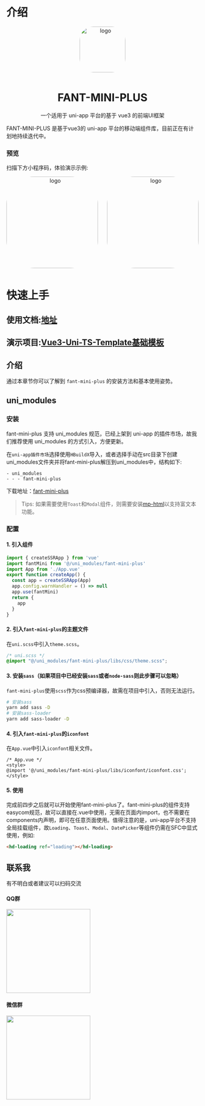 
# 介绍

<p align="center">
    <img alt="logo" src="http://historysoa.oss-cn-hongkong.aliyuncs.com/fant-mini-plus/logo.png" width="120" height="120" style="margin-bottom: 10px;border-radius:30%;overflow:hidden">
</p>

<h1 align="center">FANT-MINI-PLUS</h1>

<p align="center">一个适用于 uni-app 平台的基于 vue3 的前端UI框架</p>

FANT-MINI-PLUS 是基于vue3的 uni-app 平台的移动端组件库，目前正在有计划地持续迭代中。

### 预览

扫描下方小程序码，体验演示示例:

<p align="center" style="display:flex;justify-content:space-between">
  <img alt="logo" src="http://historysoa.oss-cn-hongkong.aliyuncs.com/fant-mini-plus/miniprogram.jpg" width="240" height="240" style="margin-bottom: 10px;border-radius:30%;overflow:hidden">
  <img alt="logo" src="http://historysoa.oss-cn-hongkong.aliyuncs.com/fant-mini-plus/alipay.png" width="240" height="240" style="margin-bottom: 10px;border-radius:30%;overflow:hidden">
</p>


# 快速上手

## 使用文档:[地址](https://fant-mini-plus.top/fant-mini-plus/)

## 演示项目:[Vue3-Uni-TS-Template基础模板](https://ext.dcloud.net.cn/plugin?id=11846)

## 介绍  
通过本章节你可以了解到 `fant-mini-plus` 的安装方法和基本使用姿势。


## uni_modules
### 安装

fant-mini-plus 支持 uni_modules 规范，已经上架到 uni-app 的插件市场，故我们推荐使用 uni_modules 的方式引入，方便更新。


在`uni-app插件市场`选择使用`HBuildX`导入，或者选择手动在src目录下创建uni_modules文件夹并将fant-mini-plus解压到uni_modules中，结构如下:
``` 
- uni_modules
- - - fant-mini-plus 
```

下载地址：<a href="https://ext.dcloud.net.cn/plugin?id=11489">fant-mini-plus</a>

> Tips: 如果需要使用`Toast`和`Modal`组件，则需要安装<a href="https://ext.dcloud.net.cn/plugin?id=805"><span >mp-html</span></a>以支持富文本功能。

### 配置

#### 1. 引入组件
``` js
import { createSSRApp } from 'vue'
import fantMini from '@/uni_modules/fant-mini-plus'
import App from './App.vue'
export function createApp() {
  const app = createSSRApp(App)
  app.config.warnHandler = () => null
  app.use(fantMini)
  return {
    app
  }
}


```

#### 2. 引入`fant-mini-plus`的主题文件
在`uni.scss`中引入`theme.scss`。
``` css
/* uni.scss */
@import "@/uni_modules/fant-mini-plus/libs/css/theme.scss";
```

#### 3. 安装`sass`（如果项目中已经安装`sass`或者`node-sass`则此步骤可以忽略）
`fant-mini-plus`使用`scss`作为css预编译器，故需在项目中引入，否则无法运行。
```bash
# 安装sass
yarn add sass -D  
# 安装sass-loader
yarn add sass-loader -D
```

#### 4. 引入`fant-mini-plus`的`iconfont`
在`App.vue`中引入`iconfont`相关文件。
``` vue
/* App.vue */
<style>
@import '@/uni_modules/fant-mini-plus/libs/iconfont/iconfont.css';
</style>
```

#### 5. 使用
完成前四步之后就可以开始使用fant-mini-plus了。fant-mini-plus的组件支持easycom规范，故可以直接在.vue中使用，无需在页面内import，也不需要在components内声明，即可在任意页面使用。值得注意的是，uni-app平台不支持全局挂载组件，故```Loading```、```Toast```、```Modal```、```DatePicker```等组件仍需在SFC中显式使用，例如:
``` html
<hd-loading ref="loading"></hd-loading>
```

## 联系我

有不明白或者建议可以扫码交流
#### QQ群
<img  src="https://fant-mini-plus.top/img/qq.jpg
" width="220" height="auto">

#### 微信群
<img src="https://fant-mini-plus.top/img/weixin.png
" width="220" height="auto">

